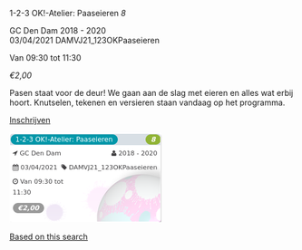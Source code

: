 1-2-3 OK!-Atelier: Paaseieren *8*

GC Den Dam 2018 - 2020  
03/04/2021 DAMVJ21\_123OKPaaseieren  

Van 09:30 tot 11:30

*€2,00*

  

  

Pasen staat voor de deur! We gaan aan de slag met eieren en alles wat erbij hoort. Knutselen, tekenen en versieren staan vandaag op het programma.  
  

[Inschrijven](https://tickets.vgc.be/activity/subscribe/DAMVJ21_123OKPaaseieren)

![](58770.png)

[Based on this search](https://tickets.vgc.be/activity/index?&vrijeplaatsen=1&Age%5B%5D=3%2C4&entity=278&Period%5B%5D=347)